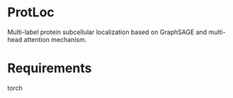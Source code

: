 # ProtLoc
Multi-label protein subcellular localization based on GraphSAGE and multi-head attention mechanism.  

**Requirements**
=
torch   
